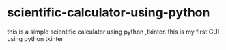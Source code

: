 # scientific-calculator-using-python
this is a simple scientific calculator using python ,tkinter.
this is my first GUI using python tkinter
